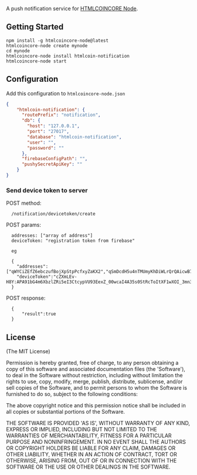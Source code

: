 A push notification service for [HTMLCOINCORE Node](https://github.com/HTMLCOIN/htmlcoincore-node).

## Getting Started

```bashl
npm install -g htmlcoincore-node@latest
htmlcoincore-node create mynode
cd mynode
htmlcoincore-node install htmlcoin-notification
htmlcoincore-node start
```

## Configuration
Add this configuration to `htmlcoincore-node.json`

```json
{
    "htmlcoin-notification": {
      "routePrefix": "notification",
      "db": {
        "host": "127.0.0.1",
        "port": "27017",
        "database": "htmlcoin-notification",
        "user": "",
        "password": ""
      },
      "firebaseConfigPath": "",
      "pushySecretApiKey": ""
    }
}
```

### Send device token to server
POST method:
```
  /notification/devicetoken/create
```
POST params:
```
  addresses: ["array of address"]
  deviceToken: "registration token from firebase"

  eg

  {
    "addresses":["qWYCiZEfZ6ebczufBojXpStpPcfxyZaKX2","qSmDcdH5u4nTMUmyKhDiWLrQrQAicwB7pS"],
    "deviceToken":"cZXmLEv-H8Y:APA91bG4m6XbzlZRi5eI3CtcypVU93EexZ_00wcaI4A35s0StRcToItXF1wXOI_3mn3Eu_8qq_HA5Y0Gmr6LxBu9qILluFwUVscxvNEUjd29dQiChsWcxzSqgkYV6OQJOl9Pvbgu4aTk"
  }

```
POST response:
```
  {
      "result":true
  }
```

## License
(The MIT License)

Permission is hereby granted, free of charge, to any person obtaining
a copy of this software and associated documentation files (the
'Software'), to deal in the Software without restriction, including
without limitation the rights to use, copy, modify, merge, publish,
distribute, sublicense, and/or sell copies of the Software, and to
permit persons to whom the Software is furnished to do so, subject to
the following conditions:

The above copyright notice and this permission notice shall be
included in all copies or substantial portions of the Software.

THE SOFTWARE IS PROVIDED 'AS IS', WITHOUT WARRANTY OF ANY KIND,
EXPRESS OR IMPLIED, INCLUDING BUT NOT LIMITED TO THE WARRANTIES OF
MERCHANTABILITY, FITNESS FOR A PARTICULAR PURPOSE AND NONINFRINGEMENT.
IN NO EVENT SHALL THE AUTHORS OR COPYRIGHT HOLDERS BE LIABLE FOR ANY
CLAIM, DAMAGES OR OTHER LIABILITY, WHETHER IN AN ACTION OF CONTRACT,
TORT OR OTHERWISE, ARISING FROM, OUT OF OR IN CONNECTION WITH THE
SOFTWARE OR THE USE OR OTHER DEALINGS IN THE SOFTWARE.
